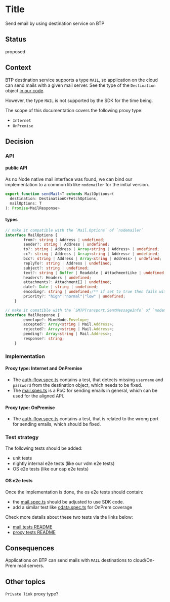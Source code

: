 # Title
Send email by using destination service on BTP

## Status

proposed

## Context

BTP destination service supports a type `MAIL`, so application on the cloud can send mails with a given mail server.
See the type of the `Destination` object [in our code](https://github.com/SAP/cloud-sdk-js/blob/main/packages/connectivity/src/scp-cf/destination/destination-service-types.ts#L95).

However, the type `MAIL` is not supported by the SDK for the time being.

The scope of this documentation covers the following proxy type:
- `Internet`
- `OnPremise`

## Decision
### API
#### public API
As no Node native mail interface was found, we can bind our implementation to a common lib like `nodemailer` for the initial version.
```ts
export function sendMail<T extends MailOptions>(
  destination: DestinationOrFetchOptions,
  mailOptions: T
): Promise<MailResponse>
```

#### types
```ts
// make it compatible with the `Mail.Options` of `nodemailer`
interface MailOptions {
        from?: string | Address | undefined;
        sender?: string | Address | undefined;
        to?: string | Address | Array<string | Address> | undefined;
        cc?: string | Address | Array<string | Address> | undefined;
        bcc?: string | Address | Array<string | Address> | undefined;
        replyTo?: string | Address | undefined;
        subject?: string | undefined;
        text?: string | Buffer | Readable | AttachmentLike | undefined;
        headers?: Headers | undefined;
        attachments?: Attachment[] | undefined;
        date?: Date | string | undefined;
        encoding?: string | undefined;/** if set to true then fails with an error when a node tries to load content from URL */
        priority?: "high"|"normal"|"low" | undefined;
    }
```

```ts
// make it comatible with the `SMTPTransport.SentMessageInfo` of `nodemailer`
interface MailResponse {
        envelope?: MimeNode.Envelope;
        accepted?: Array<string | Mail.Address>;
        rejected?: Array<string | Mail.Address>;
        pending?: Array<string | Mail.Address>;
        response?: string;
    }
```

### Implementation
#### Proxy type: Internet and OnPremise
- The [auth-flow.spec.ts](test-packages/integration-tests/test/auth-flows/auth-flow.spec.ts) contains a test, that detects missing `username` and `password` from the destination object, which needs to be fixed.
- The [mail.spec.ts](test-packages/e2e-tests/test/mail/mail.spec.ts) is a PoC for sending emails in general, which can be used for the aligned API.
#### Proxy type: OnPremise
- The [auth-flow.spec.ts](test-packages/integration-tests/test/auth-flows/auth-flow.spec.ts) contains a test, that is related to the wrong port for sending emails, which should be fixed.

### Test strategy
The following tests should be added:
- unit tests
- nightly internal e2e tests (like our vdm e2e tests)
- OS e2e tests (like our cap e2e tests)

#### OS e2e tests
Once the implementation is done, the os e2e tests should contain:
- the [mail.spec.ts](test-packages/e2e-tests/test/mail/mail.spec.ts) should be adjusted to use SDK code.
- add a similar test like [odata.spec.ts](test-packages/e2e-tests/test/on-prem/odata.spec.ts) for OnPrem coverage

Check more details about these two tests via the links below:
- [mail tests README](test-packages/e2e-tests/test/mail/README.md)
- [proxy tests README](test-packages/e2e-tests/test/on-prem/README.md)

## Consequences

Applications on BTP can send mails with `MAIL` destinations to cloud/On-Prem mail servers.

## Other topics
`Private link` proxy type?
